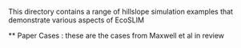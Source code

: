 This directory contains a range of hillslope simulation examples that demonstrate various aspects of EcoSLIM

** Paper Cases : these are the cases from Maxwell et al in review
